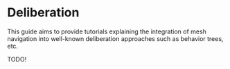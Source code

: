 # Deliberation

This guide aims to provide tutorials explaining the integration of mesh navigation into well-known deliberation approaches such as behavior trees, etc.

TODO!

